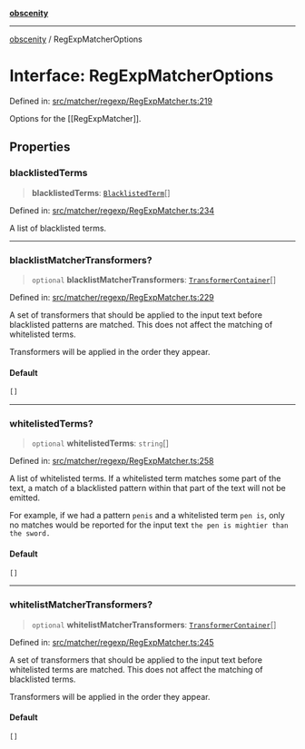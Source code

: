 [**obscenity**](../README.md)

***

[obscenity](../README.md) / RegExpMatcherOptions

# Interface: RegExpMatcherOptions

Defined in: [src/matcher/regexp/RegExpMatcher.ts:219](https://github.com/jo3-l/obscenity/blob/907e5d7d34bb29e7d66f262535368ae2d124a8eb/src/matcher/regexp/RegExpMatcher.ts#L219)

Options for the [[RegExpMatcher]].

## Properties

### blacklistedTerms

> **blacklistedTerms**: [`BlacklistedTerm`](BlacklistedTerm.md)[]

Defined in: [src/matcher/regexp/RegExpMatcher.ts:234](https://github.com/jo3-l/obscenity/blob/907e5d7d34bb29e7d66f262535368ae2d124a8eb/src/matcher/regexp/RegExpMatcher.ts#L234)

A list of blacklisted terms.

***

### blacklistMatcherTransformers?

> `optional` **blacklistMatcherTransformers**: [`TransformerContainer`](../type-aliases/TransformerContainer.md)[]

Defined in: [src/matcher/regexp/RegExpMatcher.ts:229](https://github.com/jo3-l/obscenity/blob/907e5d7d34bb29e7d66f262535368ae2d124a8eb/src/matcher/regexp/RegExpMatcher.ts#L229)

A set of transformers that should be applied to the input text before
blacklisted patterns are matched. This does not affect the matching of
whitelisted terms.

Transformers will be applied in the order they appear.

#### Default

```ts
[]
```

***

### whitelistedTerms?

> `optional` **whitelistedTerms**: `string`[]

Defined in: [src/matcher/regexp/RegExpMatcher.ts:258](https://github.com/jo3-l/obscenity/blob/907e5d7d34bb29e7d66f262535368ae2d124a8eb/src/matcher/regexp/RegExpMatcher.ts#L258)

A list of whitelisted terms. If a whitelisted term matches some part of
the text, a match of a blacklisted pattern within that part of the text
will not be emitted.

For example, if we had a pattern `penis` and a whitelisted term `pen is`,
only no matches would be reported for the input text `the pen is mightier
than the sword.`

#### Default

```ts
[]
```

***

### whitelistMatcherTransformers?

> `optional` **whitelistMatcherTransformers**: [`TransformerContainer`](../type-aliases/TransformerContainer.md)[]

Defined in: [src/matcher/regexp/RegExpMatcher.ts:245](https://github.com/jo3-l/obscenity/blob/907e5d7d34bb29e7d66f262535368ae2d124a8eb/src/matcher/regexp/RegExpMatcher.ts#L245)

A set of transformers that should be applied to the input text before
whitelisted terms are matched. This does not affect the matching of
blacklisted terms.

Transformers will be applied in the order they appear.

#### Default

```ts
[]
```

